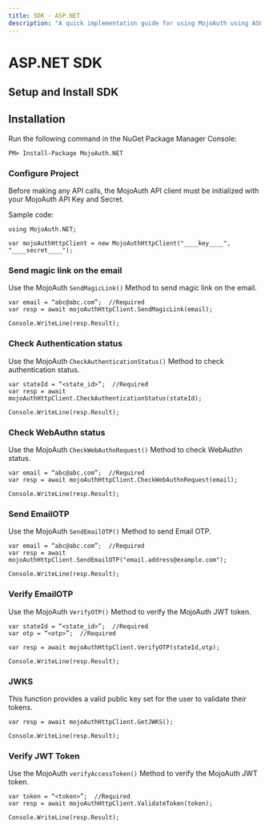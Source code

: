 ```yaml
---
title: SDK - ASP.NET
description: "A quick implementation guide for using MojoAuth using ASP.NET SDK."
---
```


# ASP.NET SDK

## Setup and Install SDK

## Installation

Run the following command in the NuGet Package Manager Console:

`PM> Install-Package MojoAuth.NET`

### Configure Project

Before making any API calls, the MojoAuth API client must be initialized with your MojoAuth API Key and Secret.

Sample code:

```
using MojoAuth.NET;

var mojoAuthHttpClient = new MojoAuthHttpClient("____key____", "____secret____");

```

### Send magic link on the email

Use the MojoAuth `SendMagicLink()` Method to send magic link on the email.

```
var email = “abc@abc.com”;  //Required
var resp = await mojoAuthHttpClient.SendMagicLink(email);

Console.WriteLine(resp.Result);
```

### Check Authentication status

Use the MojoAuth `CheckAuthenticationStatus()` Method to check authentication status.

```
var stateId = “<state_id>”;  //Required
var resp = await mojoAuthHttpClient.CheckAuthenticationStatus(stateId);

Console.WriteLine(resp.Result);
```

### Check WebAuthn status

Use the MojoAuth `CheckWebAuthnRequest()` Method to check WebAuthn status.

```
var email = “abc@abc.com”;  //Required
var resp = await mojoAuthHttpClient.CheckWebAuthnRequest(email);

Console.WriteLine(resp.Result);
```

### Send EmailOTP

Use the MojoAuth `SendEmailOTP()` Method to send Email OTP.

```
var email = “abc@abc.com”;  //Required
var resp = await mojoAuthHttpClient.SendEmailOTP("email.address@example.com");

Console.WriteLine(resp.Result);
```

### Verify EmailOTP

Use the MojoAuth `VerifyOTP()` Method to verify the MojoAuth JWT token.

```
var stateId = “<state_id>”;  //Required
var otp = “<otp>”;  //Required

var resp = await mojoAuthHttpClient.VerifyOTP(stateId,otp);

Console.WriteLine(resp.Result);
```

### JWKS

This function provides a valid public key set for the user to validate their tokens.

```
var resp = await mojoAuthHttpClient.GetJWKS();

Console.WriteLine(resp.Result);
```

### Verify JWT Token

Use the MojoAuth `verifyAccessToken()` Method to verify the MojoAuth JWT token.

```
var token = “<token>”;  //Required
var resp = await mojoAuthHttpClient.ValidateToken(token);

Console.WriteLine(resp.Result);
```
